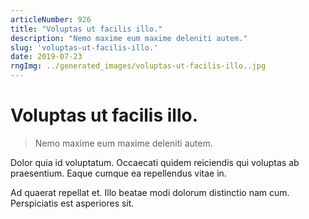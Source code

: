 ```yaml
---
articleNumber: 926
title: "Voluptas ut facilis illo."
description: "Nemo maxime eum maxime deleniti autem."
slug: 'voluptas-ut-facilis-illo.'
date: 2019-07-23
rngImg: ../generated_images/voluptas-ut-facilis-illo..jpg
---
```


# Voluptas ut facilis illo.

> Nemo maxime eum maxime deleniti autem.

Dolor quia id voluptatum. Occaecati quidem reiciendis qui voluptas ab praesentium. Eaque cumque ea repellendus vitae in.
 Ad quaerat repellat et. Illo beatae modi dolorum distinctio nam cum. Perspiciatis est asperiores sit.
